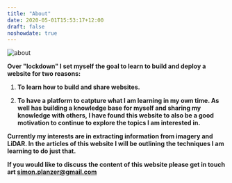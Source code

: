 ```yaml
---
title: "About"
date: 2020-05-01T15:53:17+12:00
draft: false
noshowdate: true
---
```


![about](/about.png)


**Over "lockdown" I set myself the goal to learn to build and deploy a website for two reasons:**
1. **To learn how to build and share websites.**

2. **To have a platform to catpture what I am learning in my own time. As well has building a knowledge base for myself and sharing my knowledge with others, I have found this website to also be a good motivation to continue to explore the topics I am interested in.**


**Currently my interests are in extracting information from imagery and LiDAR. In the articles of this website I will be outlining the techniques I am learning to do just that.**

**If you would like to discuss the content of this website please get in touch art simon.planzer@gmail.com**

